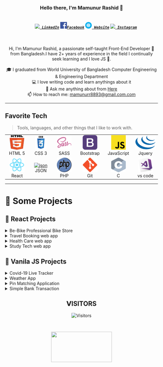 <h3 align="center">Hello there, I'm Mamunur Rashid 👋</h3>
<h5 align="center">
  <code>
    <a href="https://www.linkedin.com/in/mamunn/" title="LinkedIn Profile"><img width="22" src="https://github.com/zumrudu-anka/zumrudu-anka/blob/master/images/linkedin.svg"> LinkedIn</a></code>
  <code><a href="https://www.facebook.com/mamun8893/" title="Facebook Profile"><img width="22" src="https://raw.githubusercontent.com/Mrmmamun/image/main/124010.png">Facebook</a></code>
    <code><a href="http://mrmamun.info/" title="Personal Website"><img width="22" src="https://raw.githubusercontent.com/Mrmmamun/image/main/icon-website-7.jpg"> Website</a></code>
  <code><a href="#" title="Instagram Profile"><img width="22" src="https://github.com/zumrudu-anka/zumrudu-anka/blob/master/images/instagram.svg"> Instagram</a></code>
</h5>
<br>
<p align="center">
  Hi, I'm Mamunur Rashid, a passionate self-taught Front-End Developer 🚀 from Bangladesh.I have 2+ years of experience in the field I continually seek learning and I love JS 💛.
  <br>
  <br>
  🎓 I graduated from World University of Bangladesh Computer Engineering & Engineering Department
  <br>
  💻 I love writing code and learn anythings about it

  <br>
  💬 Ask me anything about from <a href="https://github.com/mamun8893" title="Issues">Here</a>
  <br>
  📫 How to reach me: <a href="mailto: mamunurr8893@gmail.com">mamunurr8893@gmail.com.com</a>
</p>

<hr>

<h2 align="left" id="macropower-tech">Favorite Tech</h2>

> Tools, languages, and other things that I like to work with.

<table>
  <tr>
    <td align="center" width="96>
      <a href="#">
        <img src="https://raw.githubusercontent.com/Mrmmamun/image/a88c9bd522567d84d007c752d1fbba341f5c1d47/html5.svg" width="48" height="48" alt="html5" />
      </a>
      <br>HTML 5
    </td>
    <td align="center" width="96">
      <a href="#">
        <img src="https://raw.githubusercontent.com/Mrmmamun/image/b4fe72005162d9c5d8c45f5a86c99c0eb2ff5dc4/css.svg" width="38" height="48" alt="css3" />
      </a>
      <br>CSS 3
    </td>
     <td align="center" width="96">
      <a href="#">
        <img src="https://raw.githubusercontent.com/Mrmmamun/image/6641b37a0522941665a92e40a8ab843eedfe6751/sass.svg" width="48" height="48" alt="Sass" />
      </a>
      <br>SASS
    </td>
     <td align="center" width="96">
      <a href="#">
        <img src="https://raw.githubusercontent.com/Mrmmamun/image/main/768px-Bootstrap_logo.svg.png" width="48" height="48" alt="Bootstrap" />
      </a>
      <br>Bootstrap
    </td>
    <td align="center" width="96">
      <a href="#">
        <img src="https://raw.githubusercontent.com/Mrmmamun/image/3411c574ea3d8a42ca834651c066fb1015220ec6/javascript.svg" width="48" height="48" alt="JavaScript" />
      </a>
      <br>JavaScript
    </td>
    <td align="center" width="96">
      <a href="#">
        <img src="https://raw.githubusercontent.com/Mrmmamun/image/3eb71d4450ccbc4c987b69d1f63a4faeaac47550/jquery-original.svg" width="68" height="48" alt="Jquery" />
      </a>
      <br>Jquery
    </td>
   
   
  </tr>
  <tr>
 <td align="center" width="96">
      <a href="#" >
        <img src="https://raw.githubusercontent.com/Mrmmamun/image/70e139a6c5cd7be316986f6269ac5f7b7ab9d60c/react-original.svg" width="48" height="48" alt="React" />
      </a>
      <br>React
    </td>
    <td align="center" width="96"> 
      <a href="#" >
        <img src="https://www.json.org/img/json160.gif" width="48" height="48" alt="json" />
      </a>
      <br>JSON
    </td>
    <td align="center" width="96">
      <a href="#" >
        <img src="https://raw.githubusercontent.com/Mrmmamun/image/main/php.png" width="48" height="48" alt="PHP" />
      </a>
      <br>PHP
    </td>
    <td align="center"  width="96">
      <a href="#">
        <img src="https://raw.githubusercontent.com/Mrmmamun/image/0ff6d08ebf4cb272a3e1f80195768b9a53bf77b1/git-original.svg" width="48" height="48" alt="git" />
      </a>
      <br>Git
    </td>
    <td align="center" width="96">
      <a href="#">
        <img src="https://raw.githubusercontent.com/Mrmmamun/image/f76e3df4e9204a0ed42857996cf369db2fc23d34/c.svg" width="48" height="48" alt="Sass" />
      </a>
      <br>C 
    </td>
    <td align="center" width="96">
     <a href="#">
        <img src="https://raw.githubusercontent.com/Mrmmamun/image/main/visualstudio.png" width="48" height="48" alt="Visual Studio Code" />
      </a>
      <br>vs code
    </td>
  </tr>
</table>

<hr>

# 🚀 Some Projects

## 📢 React Projects                                                                                                                                        

 <details>
<summary>Be-Bike Professional Bike Store</summary>

1. Live Demo : https://be-bike-433f2.web.app/  
2. Client Code: https://github.com/mamun8893/be-bike-client                                                                                                              
3. Server Code: https://github.com/mamun8893/be-bike-server             
4. Technology : ReactJS,Context API, NodeJS, Express, MongoDB, Firebase, Material UI, HTML, CSS
                                                                                                                                         
![ss](https://raw.githubusercontent.com/mamun8893/image/main/be-bike.png)
</details>                                                                                                                                           
                                                                                                                                         
<details>
<summary>Travel Booking web app</summary>

1. Live Demo : https://trip-world-2e3ee.web.app/  
2. Client Code: https://github.com/mamun8893/Travel-Booking                                                                                                              
3. Server Code: https://github.com/mamun8893/Travel-Booking-Server             
4. Technology : ReactJS,Context API, NodeJS, Express, MongoDB, Firebase, React Boostrap, HTML, CSS
                                                                                                                                         
![ss](https://raw.githubusercontent.com/mamun8893/image/main/Travel-booking.png)
</details>    
 
<details>
<summary>Health Care web app</summary>

1. Live Demo : https://medihealth-care-e46d9.web.app/  
2. Code: https://github.com/mamun8893/Health-Care                                                                                                                          
3. Technology : ReactJS, Context API, Firebase, React Boostrap, HTML, CSS
                                                                                                                                         
![ss](https://raw.githubusercontent.com/mamun8893/image/main/health-care.png)
</details>   
 
 <details>
<summary>Study Tech web app</summary>

1. Live Demo : https://studytech22.netlify.app/ 
2. Code: https://github.com/mamun8893/Study-Tech                                                                                                                          
3. Technology : ReactJS, React Boostrap, HTML, CSS
                                                                                                                                         
![ss](https://raw.githubusercontent.com/mamun8893/image/main/study-tech.png)
</details>    
                                                                                                                                         
 ## 📢 Vanila JS Projects    
  
  <details>
<summary>Covid-19 Live Tracker</summary>

1. Live Demo : https://mamun8893.github.io/covid-19-tracker/
2. Code: https://github.com/mamun8893/covid-19-tracker                                                                                                                     
3. Technology : JavaScript, HTML, CSS
                                                                                                                                         
![ss](https://raw.githubusercontent.com/mamun8893/image/main/covid-19-tracker.png)
</details> 
  
   <details>
<summary>Weather App</summary>

1. Live Demo : https://mamun8893.github.io/weather/
2. Code: https://github.com/mamun8893/weather                                                                                                                     
3. Technology : JavaScript, HTML, CSS
                                                                                                                                         
![ss](https://raw.githubusercontent.com/mamun8893/image/main/weather.png)
</details>     
                                                                                                                                         
   <details>
<summary>Pin Matching Application</summary>

1. Live Demo : https://mamun8893.github.io/javascript-pin-matcher/
2. Code: https://github.com/mamun8893/javascript-pin-matcher                                                                                                                     
3. Technology : JavaScript, HTML, CSS
                                                                                                                                         
![ss](https://raw.githubusercontent.com/mamun8893/image/main/pin-match.png)
</details> 
  
                                                                                                                                         
<details>
<summary>Simple Bank Transaction</summary>

1. Live Demo : https://mamun8893.github.io/simple-bank-transaction/
2. Code: https://github.com/mamun8893/simple-bank-transaction                                                                                                                     
3. Technology : JavaScript, HTML, CSS
                                                                                                                                         
![ss](https://raw.githubusercontent.com/mamun8893/image/main/bank.png)
</details>                                                                                                                                         
                                                                                                                                         
<h2 align="center"> 𝗩ISITORS </h2>
<p align="center">
    <img title="Visitors" src="https://visitor-badge.glitch.me/badge?page_id=mamun8893" />
</p>
<br>
<p align="center">
  <img width="200" height="100" src="https://math.sun.ac.za/prodinger/thanks.gif">
</p>

